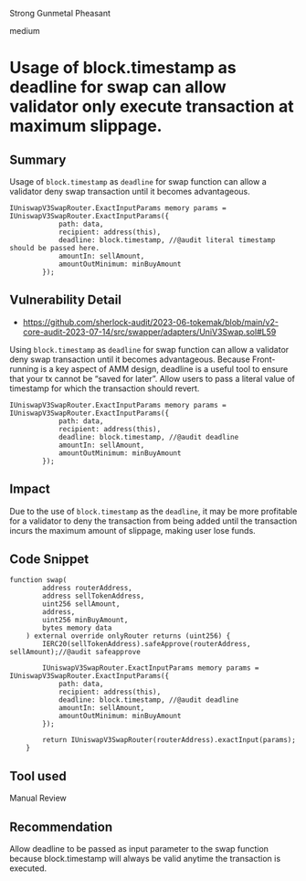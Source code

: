 Strong Gunmetal Pheasant

medium

# Usage of block.timestamp as deadline for swap can allow validator only execute transaction at maximum slippage.
## Summary
Usage of `block.timestamp` as `deadline` for swap function can allow a validator deny swap transaction until it becomes advantageous.

```solidity
IUniswapV3SwapRouter.ExactInputParams memory params = IUniswapV3SwapRouter.ExactInputParams({
            path: data,
            recipient: address(this),
            deadline: block.timestamp, //@audit literal timestamp should be passed here.
            amountIn: sellAmount,
            amountOutMinimum: minBuyAmount
        });
```
## Vulnerability Detail
- https://github.com/sherlock-audit/2023-06-tokemak/blob/main/v2-core-audit-2023-07-14/src/swapper/adapters/UniV3Swap.sol#L59

Using `block.timestamp` as `deadline` for swap function can allow a validator deny swap transaction until it becomes advantageous.
Because Front-running is a key aspect of AMM design, deadline is a useful tool to ensure that your tx cannot be “saved for later”. Allow users to pass a literal value of timestamp for which the transaction should revert.
```solidity
IUniswapV3SwapRouter.ExactInputParams memory params = IUniswapV3SwapRouter.ExactInputParams({
            path: data,
            recipient: address(this),
            deadline: block.timestamp, //@audit deadline
            amountIn: sellAmount,
            amountOutMinimum: minBuyAmount
        });
```
## Impact
Due to the use of `block.timestamp` as the `deadline`, it may be more profitable for a validator to deny the transaction from being added until the transaction incurs the maximum amount of slippage, making user lose funds.

## Code Snippet
```solidity
function swap(
        address routerAddress,
        address sellTokenAddress,
        uint256 sellAmount,
        address,
        uint256 minBuyAmount,
        bytes memory data
    ) external override onlyRouter returns (uint256) {
        IERC20(sellTokenAddress).safeApprove(routerAddress, sellAmount);//@audit safeapprove

        IUniswapV3SwapRouter.ExactInputParams memory params = IUniswapV3SwapRouter.ExactInputParams({
            path: data,
            recipient: address(this),
            deadline: block.timestamp, //@audit deadline
            amountIn: sellAmount,
            amountOutMinimum: minBuyAmount
        });

        return IUniswapV3SwapRouter(routerAddress).exactInput(params);
    }
```

## Tool used
Manual Review

## Recommendation
Allow deadline to be passed as input parameter to the swap function because block.timestamp will always be valid anytime the transaction is executed.